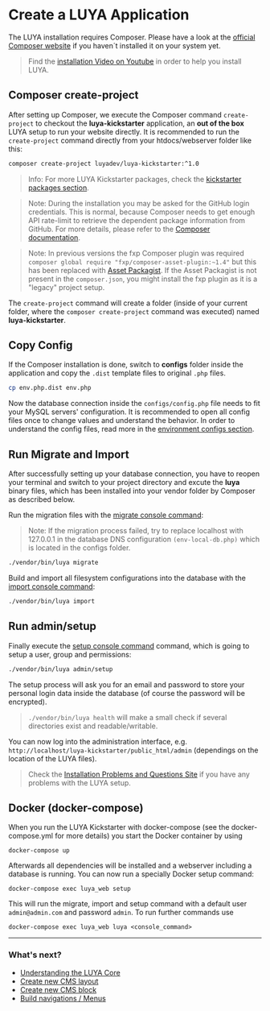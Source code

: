 # Create a LUYA Application

The LUYA installation requires Composer. Please have a look at the [official Composer website](https://getcomposer.org/doc/00-intro.md#installation-linux-unix-osx) if you haven´t installed it on your system yet.

> Find the [installation Video on Youtube](https://www.youtube.com/watch?v=Ybq878PMe_U) in order to help you install LUYA.

## Composer create-project

After setting up Composer, we execute the Composer command `create-project` to checkout the **luya-kickstarter** application, an **out of the box** LUYA setup to run your website directly. It is recommended to run the `create-project` command directly from your htdocs/webserver folder like this:

```sh
composer create-project luyadev/luya-kickstarter:^1.0
```

> Info: For more LUYA Kickstarter packages, check the [kickstarter packages section](https://luya.io/packages).

> Note: During the installation you may be asked for the GitHub login credentials. This is normal, because Composer needs to get enough API rate-limit to retrieve the dependent package information from GitHub. For more details, please refer to the [Composer documentation](https://getcomposer.org/doc/articles/troubleshooting.md#api-rate-limit-and-oauth-tokens).

> Note: In previous versions the fxp Composer plugin was required `composer global require "fxp/composer-asset-plugin:~1.4"` but this has been replaced with [Asset Packagist](https://asset-packagist.org). If the Asset Packagist is not present in the `composer.json`, you might install the fxp plugin as it is a "legacy" project setup.

The `create-project` command will create a folder (inside of your current folder, where the `composer create-project` command was executed) named **luya-kickstarter**. 

## Copy Config

If the Composer installation is done, switch to **configs** folder inside the application and copy the `.dist` template files to original `.php` files.

```sh
cp env.php.dist env.php
```

Now the database connection inside the `configs/config.php` file needs to fit your MySQL servers' configuration. It is recommended to open all config files once to change values and understand the behavior. In order to understand the config files, read more in the [environment configs section](install-environments.md).

## Run Migrate and Import

After successfully setting up your database connection, you have to reopen your terminal and switch to your project directory and excute the **luya** binary files, which has been installed into your vendor folder by Composer as described below.

Run the migration files with the [migrate console command](luya-console.md):

> Note: If the migration process failed, try to replace localhost with 127.0.0.1 in the database DNS configuration `(env-local-db.php)` which is located in the  configs folder.

```sh
./vendor/bin/luya migrate
```

Build and import all filesystem configurations into the database with the [import console command](luya-console.md):

```sh
./vendor/bin/luya import
```

## Run admin/setup

Finally execute the [setup console command](luya-console.md) command, which is going to setup a user, group and permissions:

```sh
./vendor/bin/luya admin/setup
```

The setup process will ask you for an email and password to store your personal login data inside the database (of course the password will be encrypted).

> `./vendor/bin/luya health` will make a small check if several directories exist and readable/writable.

You can now log into the administration interface, e.g. `http://localhost/luya-kickstarter/public_html/admin` (dependings on the location of the LUYA files).

> Check the [Installation Problems and Questions Site](install-problems.md) if you have any problems with the LUYA setup.

## Docker (docker-compose)

When you run the LUYA Kickstarter with docker-compose (see the docker-compose.yml for more details) you start the Docker container by using

```
docker-compose up
```

Afterwards all dependencies will be installed and a webserver including a database is running. You can now run a specially Docker setup command:

```
docker-compose exec luya_web setup
``` 

This will run the migrate, import and setup command with a default user `admin@admin.com` and password `admin`. To run further commands use

```
docker-compose exec luya_web luya <console_command>
```

---

### What's next?

+ [Understanding the LUYA Core](concept-core.md)
+ [Create new CMS layout](app-cmslayouts.md)
+ [Create new CMS block](app-blocks.md)
+ [Build navigations / Menus](app-menu.md)
